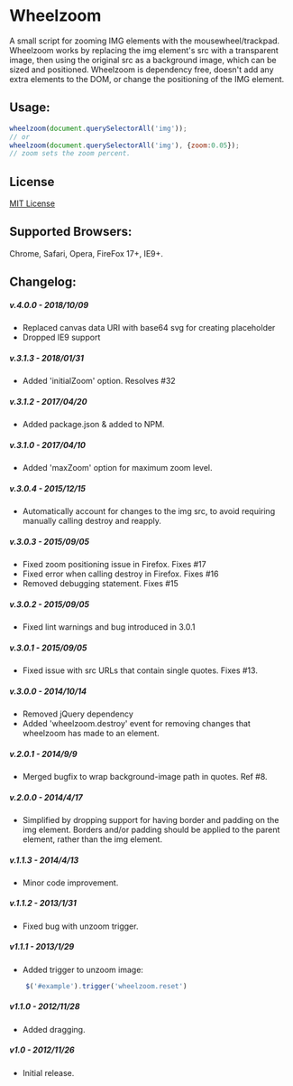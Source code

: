 # Wheelzoom

A small script for zooming IMG elements with the mousewheel/trackpad.  Wheelzoom works by replacing the img element's src with a transparent image, then using the original src as a background image, which can be sized and positioned. Wheelzoom is dependency free, doesn't add any extra elements to the DOM, or change the positioning of the IMG element.

## Usage:
````javascript
wheelzoom(document.querySelectorAll('img'));
// or
wheelzoom(document.querySelectorAll('img'), {zoom:0.05});
// zoom sets the zoom percent.
````

## License
[MIT License](http://opensource.org/licenses/MIT)

## Supported Browsers:
Chrome, Safari, Opera, FireFox 17+, IE9+.

## Changelog:

##### v.4.0.0 - 2018/10/09
* Replaced canvas data URI with base64 svg for creating placeholder
* Dropped IE9 support

##### v.3.1.3 - 2018/01/31
* Added 'initialZoom' option. Resolves #32

##### v.3.1.2 - 2017/04/20
* Added package.json & added to NPM.

##### v.3.1.0 - 2017/04/10
* Added 'maxZoom' option for maximum zoom level.

##### v.3.0.4 - 2015/12/15
* Automatically account for changes to the img src, to avoid requiring manually calling destroy and reapply.

##### v.3.0.3 - 2015/09/05
* Fixed zoom positioning issue in Firefox.  Fixes #17
* Fixed error when calling destroy in Firefox.  Fixes #16
* Removed debugging statement.  Fixes #15

##### v.3.0.2 - 2015/09/05
* Fixed lint warnings and bug introduced in 3.0.1

##### v.3.0.1 - 2015/09/05
* Fixed issue with src URLs that contain single quotes. Fixes #13.

##### v.3.0.0 - 2014/10/14
* Removed jQuery dependency
* Added 'wheelzoom.destroy' event for removing changes that wheelzoom has made to an element.

##### v.2.0.1 - 2014/9/9
* Merged bugfix to wrap background-image path in quotes.  Ref #8.

##### v.2.0.0 - 2014/4/17
* Simplified by dropping support for having border and padding on the img element. Borders and/or padding should be applied to the parent element, rather than the img element.

##### v.1.1.3 - 2014/4/13
* Minor code improvement.

##### v.1.1.2 - 2013/1/31
* Fixed bug with unzoom trigger.

##### v1.1.1 - 2013/1/29
* Added trigger to unzoom image: 
````javascript
	$('#example').trigger('wheelzoom.reset')
````

##### v1.1.0 - 2012/11/28
* Added dragging.

##### v1.0 - 2012/11/26
* Initial release.

